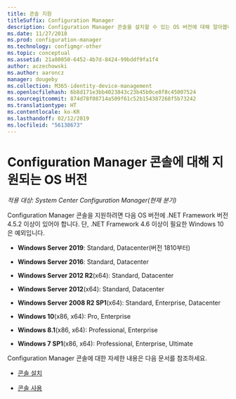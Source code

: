 ```yaml
---
title: 콘솔 지원
titleSuffix: Configuration Manager
description: Configuration Manager 콘솔을 설치할 수 있는 OS 버전에 대해 알아봅니다.
ms.date: 11/27/2018
ms.prod: configuration-manager
ms.technology: configmgr-other
ms.topic: conceptual
ms.assetid: 21a80050-6452-4b7d-8424-99bddf9fa1f4
author: aczechowski
ms.author: aaroncz
manager: dougeby
ms.collection: M365-identity-device-management
ms.openlocfilehash: 6b8d171e3bb4023843c23b45b0ce8f8c45007524
ms.sourcegitcommit: 874d78f08714a509f61c52b154387268f5b73242
ms.translationtype: HT
ms.contentlocale: ko-KR
ms.lasthandoff: 02/12/2019
ms.locfileid: "56138673"
---
```

# <a name="supported-os-versions-for-configuration-manager-consoles"></a>Configuration Manager 콘솔에 대해 지원되는 OS 버전

*적용 대상: System Center Configuration Manager(현재 분기)*


Configuration Manager 콘솔을 지원하려면 다음 OS 버전에 .NET Framework 버전 4.5.2 이상이 있어야 합니다. 단, .NET Framework 4.6 이상이 필요한 Windows 10은 예외입니다.  

- **Windows Server 2019**: Standard, Datacenter(버전 1810부터)  

-   **Windows Server 2016**: Standard, Datacenter  

-   **Windows Server 2012 R2**(x64): Standard, Datacenter  

-   **Windows Server 2012**(x64): Standard, Datacenter  

-   **Windows Server 2008 R2 SP1**(x64): Standard, Enterprise, Datacenter  

-   **Windows 10**(x86, x64): Pro, Enterprise  

-   **Windows 8.1**(x86, x64): Professional, Enterprise  

-   **Windows 7 SP1**(x86, x64): Professional, Enterprise, Ultimate  


Configuration Manager 콘솔에 대한 자세한 내용은 다음 문서를 참조하세요.

- [콘솔 설치](/sccm/core/servers/deploy/install/install-consoles)  

- [콘솔 사용](/sccm/core/servers/manage/admin-console)  

